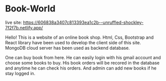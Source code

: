 # Book-World
live site: https://606838a3407c813393ea1c2b--unruffled-shockley-7f2f7b.netlify.app/

Hello! This is a website of an online book shop. Html, Css, Bootstrap and React library have been used to develop the client side of this site. MongoDB cloud server has been used as backend database.

One can buy book from here. He can easily login with his gmail account and choose some books to buy. His book orders will be recored in the database and anytime he can check his orders. And admin can add new books if he stay logged in.

